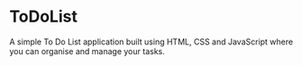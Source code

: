 # ToDoList
A simple To Do List application built using HTML, CSS and JavaScript where you can organise and manage your tasks.
